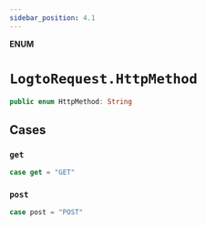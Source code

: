 ```yaml
---
sidebar_position: 4.1
---
```


**ENUM**

# `LogtoRequest.HttpMethod`

```swift
public enum HttpMethod: String
```

## Cases
### `get`

```swift
case get = "GET"
```

### `post`

```swift
case post = "POST"
```
